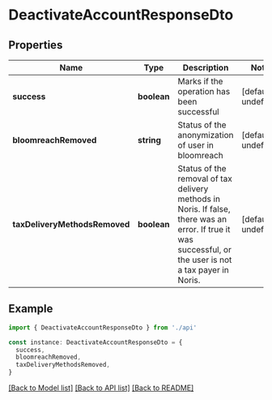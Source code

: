 # DeactivateAccountResponseDto

## Properties

| Name                          | Type        | Description                                                                                                                                               | Notes                  |
| ----------------------------- | ----------- | --------------------------------------------------------------------------------------------------------------------------------------------------------- | ---------------------- |
| **success**                   | **boolean** | Marks if the operation has been successful                                                                                                                | [default to undefined] |
| **bloomreachRemoved**         | **string**  | Status of the anonymization of user in bloomreach                                                                                                         | [default to undefined] |
| **taxDeliveryMethodsRemoved** | **boolean** | Status of the removal of tax delivery methods in Noris. If false, there was an error. If true it was successful, or the user is not a tax payer in Noris. | [default to undefined] |

## Example

```typescript
import { DeactivateAccountResponseDto } from './api'

const instance: DeactivateAccountResponseDto = {
  success,
  bloomreachRemoved,
  taxDeliveryMethodsRemoved,
}
```

[[Back to Model list]](../README.md#documentation-for-models) [[Back to API list]](../README.md#documentation-for-api-endpoints) [[Back to README]](../README.md)

